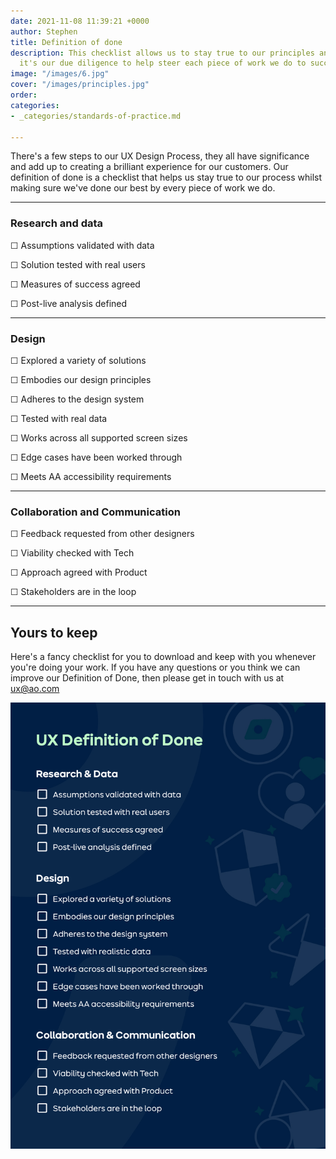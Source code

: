 ```yaml
---
date: 2021-11-08 11:39:21 +0000
author: Stephen
title: Definition of done
description: This checklist allows us to stay true to our principles and process,
  it's our due diligence to help steer each piece of work we do to success.
image: "/images/6.jpg"
cover: "/images/principles.jpg"
order: 
categories:
- _categories/standards-of-practice.md

---
```

There's a few steps to our UX Design Process, they all have significance and add up to creating a brilliant experience for our customers. Our definition of done is a checklist that helps us stay true to our process whilst making sure we've done our best by every piece of work we do.

***

### Research and data

☐ Assumptions validated with data

☐ Solution tested with real users

☐ Measures of success agreed

☐ Post-live analysis defined

***

### Design

☐ Explored a variety of solutions

☐ Embodies our design principles

☐ Adheres to the design system

☐ Tested with real data

☐ Works across all supported screen sizes

☐ Edge cases have been worked through

☐ Meets AA accessibility requirements

***

### Collaboration and Communication

☐ Feedback requested from other designers

☐ Viability checked with Tech

☐ Approach agreed with Product

☐ Stakeholders are in the loop

***

## Yours to keep

Here's a fancy checklist for you to download and keep with you whenever you're doing your work. If you have any questions or you think we can improve our Definition of Done, then please get in touch with us at ux@ao.com

![](/images/ux-definition-of-done.jpg)